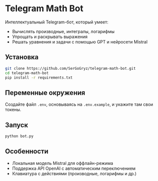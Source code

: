 # Telegram Math Bot

Интеллектуальный Telegram-бот, который умеет:
- Вычислять производные, интегралы, логарифмы
- Упрощать и раскрывать выражения
- Решать уравнения и задачи с помощью GPT и нейросети Mistral

## Установка

```bash
git clone https://github.com/SerGoGryz/telegram-math-bot.git
cd telegram-math-bot
pip install -r requirements.txt
```

## Переменные окружения

Создайте файл `.env`, основываясь на `.env.example`, и укажите там свои токены.

## Запуск

```bash
python bot.py
```

## Особенности

- Локальная модель Mistral для оффлайн-режима
- Поддержка API OpenAI с автоматическим переключением
- Клавиатура с действиями (производные, логарифмы и др.)